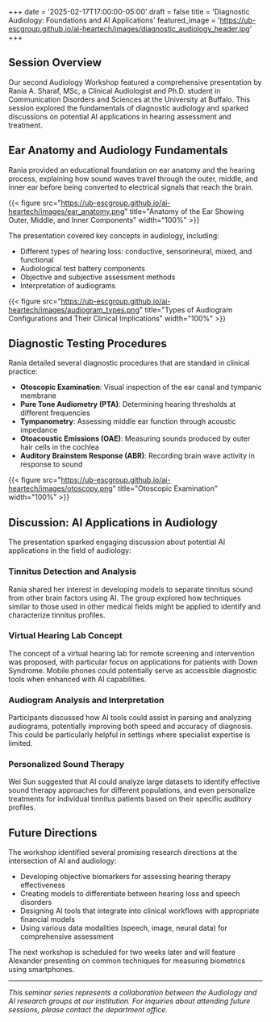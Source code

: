 +++
date = '2025-02-17T17:00:00-05:00'
draft = false
title = 'Diagnostic Audiology: Foundations and AI Applications'
featured_image = 'https://ub-escgroup.github.io/ai-heartech/images/diagnostic_audiology_header.jpg'
+++

## Session Overview

Our second Audiology Workshop featured a comprehensive presentation by Rania A. Sharaf, MSc, a Clinical Audiologist and Ph.D. student in Communication Disorders and Sciences at the University at Buffalo. This session explored the fundamentals of diagnostic audiology and sparked discussions on potential AI applications in hearing assessment and treatment.

## Ear Anatomy and Audiology Fundamentals

Rania provided an educational foundation on ear anatomy and the hearing process, explaining how sound waves travel through the outer, middle, and inner ear before being converted to electrical signals that reach the brain.

{{< figure src="<https://ub-escgroup.github.io/ai-heartech/images/ear_anatomy.png>" title="Anatomy of the Ear Showing Outer, Middle, and Inner Components" width="100%" >}}

The presentation covered key concepts in audiology, including:

- Different types of hearing loss: conductive, sensorineural, mixed, and functional
- Audiological test battery components
- Objective and subjective assessment methods
- Interpretation of audiograms

{{< figure src="<https://ub-escgroup.github.io/ai-heartech/images/audiogram_types.png>" title="Types of Audiogram Configurations and Their Clinical Implications" width="100%" >}}

## Diagnostic Testing Procedures

Rania detailed several diagnostic procedures that are standard in clinical practice:

- **Otoscopic Examination**: Visual inspection of the ear canal and tympanic membrane
- **Pure Tone Audiometry (PTA)**: Determining hearing thresholds at different frequencies
- **Tympanometry**: Assessing middle ear function through acoustic impedance
- **Otoacoustic Emissions (OAE)**: Measuring sounds produced by outer hair cells in the cochlea
- **Auditory Brainstem Response (ABR)**: Recording brain wave activity in response to sound

{{< figure src="<https://ub-escgroup.github.io/ai-heartech/images/otoscopy.png>" title="Otoscopic Examination" width="100%" >}}

## Discussion: AI Applications in Audiology

The presentation sparked engaging discussion about potential AI applications in the field of audiology:

### Tinnitus Detection and Analysis

Rania shared her interest in developing models to separate tinnitus sound from other brain factors using AI. The group explored how techniques similar to those used in other medical fields might be applied to identify and characterize tinnitus profiles.

### Virtual Hearing Lab Concept

The concept of a virtual hearing lab for remote screening and intervention was proposed, with particular focus on applications for patients with Down Syndrome. Mobile phones could potentially serve as accessible diagnostic tools when enhanced with AI capabilities.

### Audiogram Analysis and Interpretation

Participants discussed how AI tools could assist in parsing and analyzing audiograms, potentially improving both speed and accuracy of diagnosis. This could be particularly helpful in settings where specialist expertise is limited.

### Personalized Sound Therapy

Wei Sun suggested that AI could analyze large datasets to identify effective sound therapy approaches for different populations, and even personalize treatments for individual tinnitus patients based on their specific auditory profiles.

## Future Directions

The workshop identified several promising research directions at the intersection of AI and audiology:

- Developing objective biomarkers for assessing hearing therapy effectiveness
- Creating models to differentiate between hearing loss and speech disorders
- Designing AI tools that integrate into clinical workflows with appropriate financial models
- Using various data modalities (speech, image, neural data) for comprehensive assessment

The next workshop is scheduled for two weeks later and will feature Alexander presenting on common techniques for measuring biometrics using smartphones.

---

*This seminar series represents a collaboration between the Audiology and AI research groups at our institution. For inquiries about attending future sessions, please contact the department office.*
